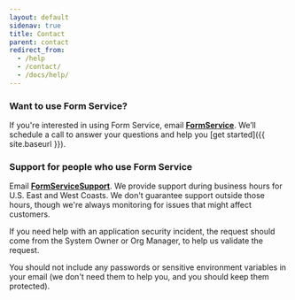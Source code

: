 ```yaml
---
layout: default
sidenav: true
title: Contact
parent: contact
redirect_from:
  - /help
  - /contact/
  - /docs/help/
---
```


### Want to use Form Service?

If you're interested in using Form Service, email [**FormService**](mailto:formservice@gsa.gov). We’ll schedule a call to answer your questions and help you [get started]({{ site.baseurl }}).


### Support for people who use Form Service

Email [**FormServiceSupport**](mailto:formservicesupport@cloud.gov). We provide support during business hours for U.S. East and West Coasts. We don't guarantee support outside those hours, though we're always monitoring for issues that might affect customers.

If you need help with an application security incident, the request should come from the System Owner or Org Manager, to help us validate the request.

You should not include any passwords or sensitive environment variables in your email (we don't need them to help you, and you should keep them protected).
